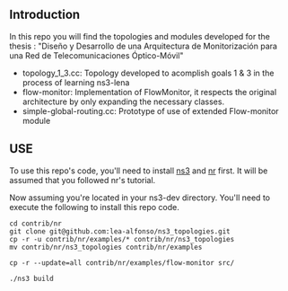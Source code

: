 ## Introduction

In this repo you will find the topologies and modules developed for the thesis : "Diseño y Desarrollo de una Arquitectura de Monitorización para una Red de Telecomunicaciones Óptico-Móvil"

- topology_1_3.cc: Topology developed to acomplish goals 1 & 3 in the process of learning ns3-lena
- flow-monitor: Implementation of FlowMonitor, it respects the original architecture by only expanding the necessary classes.
- simple-global-routing.cc: Prototype of use of extended Flow-monitor module

## USE

To use this repo's code, you'll need to install [ns3](https://www.nsnam.org/) and [nr](https://gitlab.com/cttc-lena/nr) first. It will be assumed that you followed nr's tutorial.

Now assuming you're located in your ns3-dev directory. You'll need to execute the following to install this repo code.

```
cd contrib/nr
git clone git@github.com:lea-alfonso/ns3_topologies.git
cp -r -u contrib/nr/examples/* contrib/nr/ns3_topologies
mv contrib/nr/ns3_topologies contrib/nr/examples

cp -r --update=all contrib/nr/examples/flow-monitor src/

./ns3 build
```
